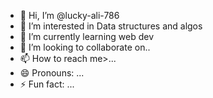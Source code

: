 - 👋 Hi, I’m @lucky-ali-786
- 👀 I’m interested in Data structures and algos
- 🌱 I’m currently learning web dev
- 💞️ I’m looking to collaborate on..
- 📫 How to reach me>...
- 😄 Pronouns: ...
- ⚡ Fun fact: ...

<!---
lucky-ali-786/lucky-ali-786 is a ✨ special ✨ repository because its `README.md` (this file) appears on your GitHub profile.
You can click the Preview link to take a look at your changes.
--->
